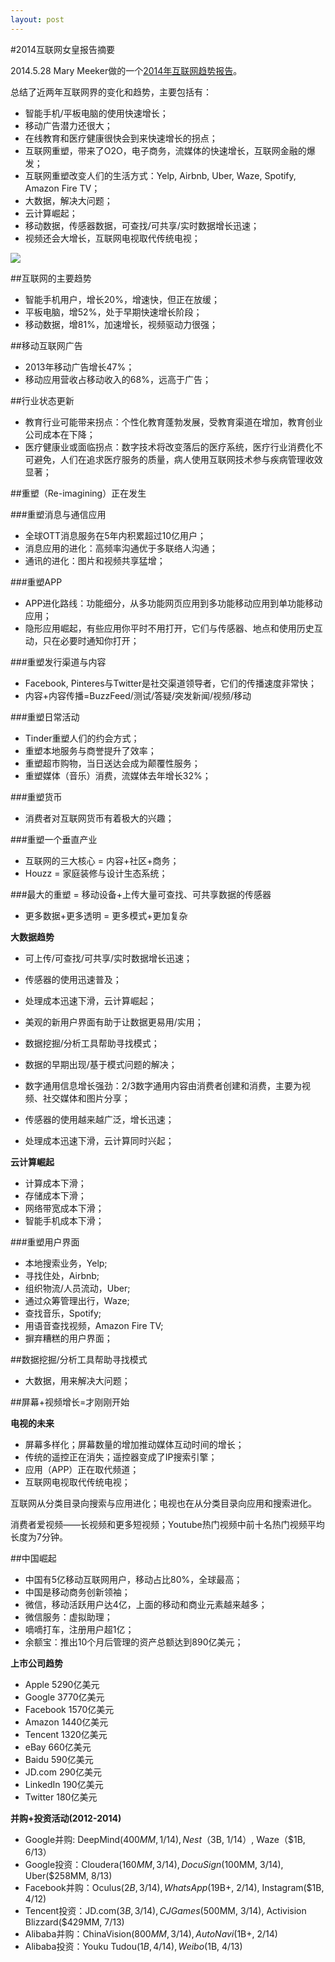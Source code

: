```yaml
---
layout: post
---
```


#2014互联网女皇报告摘要

2014.5.28 Mary Meeker做的一个[2014年互联网趋势报告](http://tech.qq.com/a/20140529/002637.htm#p=1)。

总结了近两年互联网界的变化和趋势，主要包括有：

- 智能手机/平板电脑的使用快速增长；
- 移动广告潜力还很大；
- 在线教育和医疗健康很快会到来快速增长的拐点；
- 互联网重塑，带来了O2O，电子商务，流媒体的快速增长，互联网金融的爆发；
- 互联网重塑改变人们的生活方式：Yelp, Airbnb, Uber, Waze, Spotify, Amazon Fire TV；
- 大数据，解决大问题；
- 云计算崛起；
- 移动数据，传感器数据，可查找/可共享/实时数据增长迅速；
- 视频还会大增长，互联网电视取代传统电视；

![](http://zlong-name.qiniudn.com/Mary%20Meeker.jpg)

##互联网的主要趋势

- 智能手机用户，增长20%，增速快，但正在放缓；
- 平板电脑，增52%，处于早期快速增长阶段；
- 移动数据，增81%，加速增长，视频驱动力很强；

##移动互联网广告

- 2013年移动广告增长47%；
- 移动应用营收占移动收入的68%，远高于广告；

##行业状态更新

- 教育行业可能带来拐点：个性化教育蓬勃发展，受教育渠道在增加，教育创业公司成本在下降；
- 医疗健康业或面临拐点：数字技术将改变落后的医疗系统，医疗行业消费化不可避免，人们在追求医疗服务的质量，病人使用互联网技术参与疾病管理收效显著；

##重塑（Re-imagining）正在发生

###重塑消息与通信应用

- 全球OTT消息服务在5年内积累超过10亿用户；
- 消息应用的进化：高频率沟通优于多联络人沟通；
- 通讯的进化：图片和视频共享猛增；

###重塑APP

- APP进化路线：功能细分，从多功能网页应用到多功能移动应用到单功能移动应用；
- 隐形应用崛起，有些应用你平时不用打开，它们与传感器、地点和使用历史互动，只在必要时通知你打开；

###重塑发行渠道与内容

- Facebook, Pinteres与Twitter是社交渠道领导者，它们的传播速度非常快；
- 内容+内容传播=BuzzFeed/测试/答疑/突发新闻/视频/移动

###重塑日常活动

- Tinder重塑人们的约会方式；
- 重塑本地服务与商誉提升了效率；
- 重塑超市购物，当日送达会成为颠覆性服务；
- 重塑媒体（音乐）消费，流媒体去年增长32%；

###重塑货币

- 消费者对互联网货币有着极大的兴趣；

###重塑一个垂直产业

- 互联网的三大核心 = 内容+社区+商务；
- Houzz = 家庭装修与设计生态系统；

###最大的重塑 = 移动设备+上传大量可查找、可共享数据的传感器

- 更多数据+更多透明 = 更多模式+更加复杂

**大数据趋势**

- 可上传/可查找/可共享/实时数据增长迅速；
- 传感器的使用迅速普及；
- 处理成本迅速下滑，云计算崛起；
- 美观的新用户界面有助于让数据更易用/实用；
- 数据挖掘/分析工具帮助寻找模式；
- 数据的早期出现/基于模式问题的解决；

- 数字通用信息增长强劲：2/3数字通用内容由消费者创建和消费，主要为视频、社交媒体和图片分享；
- 传感器的使用越来越广泛，增长迅速；
- 处理成本迅速下滑，云计算同时兴起；

**云计算崛起**

- 计算成本下滑；
- 存储成本下滑；
- 网络带宽成本下滑；
- 智能手机成本下滑；

###重塑用户界面

- 本地搜索业务，Yelp;
- 寻找住处，Airbnb;
- 组织物流/人员流动，Uber;
- 通过众筹管理出行，Waze;
- 查找音乐，Spotify;
- 用语音查找视频，Amazon Fire TV;
- 摒弃糟糕的用户界面；

##数据挖掘/分析工具帮助寻找模式

- 大数据，用来解决大问题；

##屏幕+视频增长=才刚刚开始

**电视的未来**

- 屏幕多样化；屏幕数量的增加推动媒体互动时间的增长；
- 传统的遥控正在消失；遥控器变成了IP搜索引擎；
- 应用（APP）正在取代频道；
- 互联网电视取代传统电视；

互联网从分类目录向搜索与应用进化；电视也在从分类目录向应用和搜索进化。

消费者爱视频——长视频和更多短视频；Youtube热门视频中前十名热门视频平均长度为7分钟。

##中国崛起

- 中国有5亿移动互联网用户，移动占比80%，全球最高；
- 中国是移动商务创新领袖；
- 微信，移动活跃用户达4亿，上面的移动和商业元素越来越多；
- 微信服务：虚拟助理；
- 嘀嘀打车，注册用户超1亿；
- 余额宝：推出10个月后管理的资产总额达到890亿美元；

**上市公司趋势**

- Apple 5290亿美元
- Google 3770亿美元
- Facebook 1570亿美元
- Amazon 1440亿美元
- Tencent 1320亿美元
- eBay 660亿美元
- Baidu 590亿美元
- JD.com 290亿美元
- LinkedIn 190亿美元
- Twitter 180亿美元

**并购+投资活动(2012-2014)**

- Google并购: DeepMind($400MM, 1/14), Nest（$3B, 1/14）, Waze（$1B, 6/13）
- Google投资：Cloudera($160MM, 3/14), DocuSign($100MM, 3/14), Uber($258MM, 8/13)
- Facebook并购：Oculus($2B,3/14), WhatsApp($19B+, 2/14), Instagram($1B, 4/12)
- Tencent投资：JD.com($3B, 3/14), CJ Games($500MM, 3/14), Activision Blizzard($429MM, 7/13)
- Alibaba并购：ChinaVision($800MM, 3/14), AutoNavi($1B+, 2/14)
- Alibaba投资：Youku Tudou($1B, 4/14), Weibo($1B, 4/13)



